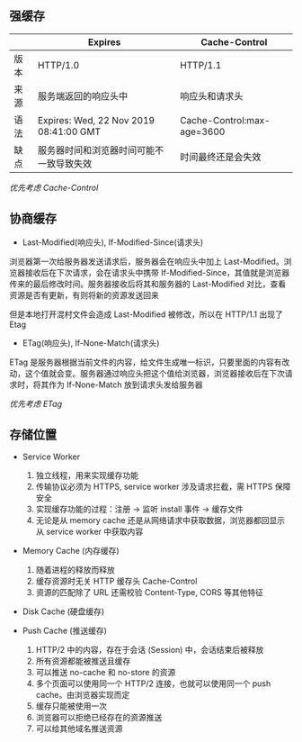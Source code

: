 ## 强缓存

| | Expires | Cache-Control |
| ---- | --- | --- |
| 版本 | HTTP/1.0 | HTTP/1.1 |
| 来源 | 服务端返回的响应头中 | 响应头和请求头 |
| 语法 | Expires: Wed, 22 Nov 2019 08:41:00 GMT | Cache-Control:max-age=3600 |
| 缺点 | 服务器时间和浏览器时间可能不一致导致失效 | 时间最终还是会失效 |

*优先考虑 Cache-Control*


## 协商缓存

- Last-Modified(响应头), If-Modified-Since(请求头)

浏览器第一次给服务器发送请求后，服务器会在响应头中加上 Last-Modified。浏览器接收后在下次请求，会在请求头中携带 If-Modified-Since，其值就是浏览器传来的最后修改时间。服务器接收后将其和服务器的 Last-Modified 对比，查看资源是否有更新，有则将新的资源发送回来

但是本地打开混村文件会造成 Last-Modified 被修改，所以在 HTTP/1.1 出现了 Etag

- ETag(响应头), If-None-Match(请求头)

ETag 是服务器根据当前文件的内容，给文件生成唯一标识，只要里面的内容有改动，这个值就会变。服务器通过响应头把这个值给浏览器，浏览器接收后在下次请求时，将其作为 If-None-Match 放到请求头发给服务器

*优先考虑 ETag*


## 存储位置

- Service Worker
	1. 独立线程，用来实现缓存功能
	2. 传输协议必须为 HTTPS, service worker 涉及请求拦截，需 HTTPS 保障安全
	3. 实现缓存功能的过程：注册 -> 监听 install 事件 -> 缓存文件
	4. 无论是从 memory cache 还是从网络请求中获取数据，浏览器都回显示从 service worker 中获取内容

- Memory Cache (内存缓存)
	1. 随着进程的释放而释放
	2. 缓存资源时无关 HTTP 缓存头 Cache-Control
	3. 资源的匹配除了 URL 还需校验 Content-Type, CORS 等其他特征

- Disk Cache (硬盘缓存)

- Push Cache (推送缓存)
	1. HTTP/2 中的内容，存在于会话 (Session) 中，会话结束后被释放
	2. 所有资源都能被推送且缓存
	3. 可以推送 no-cache 和 no-store 的资源
	4. 多个页面可以使用同一个 HTTP/2 连接，也就可以使用同一个 push cache。由浏览器实现而定
	5. 缓存只能被使用一次
	6. 浏览器可以拒绝已经存在的资源推送
	7. 可以给其他域名推送资源